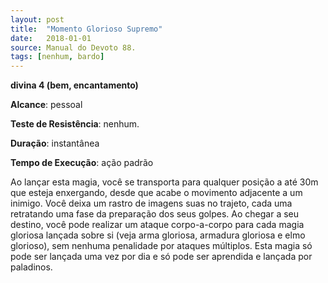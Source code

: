 ```yaml
---
layout: post
title:  "Momento Glorioso Supremo"
date:   2018-01-01
source: Manual do Devoto 88.
tags: [nenhum, bardo]
---
```


**divina 4 (bem, encantamento)**

**Alcance**: pessoal

**Teste de Resistência**: nenhum.

**Duração**: instantânea

**Tempo de Execução**: ação padrão

Ao lançar esta magia, você se transporta para qualquer posição a até 30m que esteja enxergando, desde que acabe o movimento adjacente a um inimigo.
Você deixa um rastro de imagens suas no trajeto, cada uma retratando uma fase da preparação dos seus golpes. Ao chegar a seu destino, você pode realizar um ataque corpo-a-corpo para cada magia gloriosa lançada sobre si (veja arma gloriosa, armadura gloriosa e elmo glorioso), sem nenhuma penalidade por ataques múltiplos. Esta magia só pode ser lançada uma vez por dia e só pode ser aprendida e lançada por paladinos.
